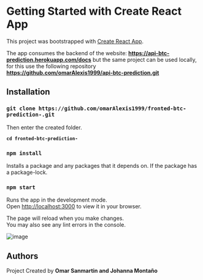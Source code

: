 # Getting Started with Create React App

This project was bootstrapped with [Create React App](https://github.com/facebook/create-react-app).

The app consumes the backend of the website:
**https://api-btc-prediction.herokuapp.com/docs** but the same project can be used locally, for this use the following repository
**https://github.com/omarAlexis1999/api-btc-prediction.git**

## Installation
### `git clone https://github.com/omarAlexis1999/fronted-btc-prediction-.git`
Then enter the created folder.

**`cd fronted-btc-prediction-`**
### `npm install`
Installs a package and any packages that it depends on. If the package has a package-lock.

### `npm start`

Runs the app in the development mode.\
Open [http://localhost:3000](http://localhost:3000) to view it in your browser.

The page will reload when you make changes.\
You may also see any lint errors in the console.

![image](https://user-images.githubusercontent.com/52268702/155027401-5a439658-4d0a-4dcc-80e0-b2ae6cc0fd94.png)


## Authors 
Project Created by **Omar Sanmartin and Johanna Montaño**


